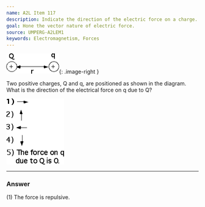 ```yaml
---
name: A2L Item 117
description: Indicate the direction of the electric force on a charge.
goal: Hone the vector nature of electric force.
source: UMPERG-A2LEM1
keywords: Electromagnetism, Forces
---
```


![Item117_fig1.gif](../images/Item117_fig1.gif){: .image-right } 

Two positive charges, Q and q, are positioned as shown in the diagram. 
What is the direction of the electrical force on q due to Q?

![Item117_fig2.gif](../images/Item117_fig2.gif)

<hr/>

### Answer

(1) The force is repulsive.
